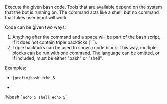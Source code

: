 Execute the given bash code. Tools that are available depend on the system that the bot is running on. The command acts like a shell, but no command that takes user input will work.

Code can be given two ways:

1. Anything after the command and a space will be part of the bash script, if it does not contain triple backticks (\`\`\`).
2. Triple backticks can be used to show a code block. This way, multiple blocks can be run with one command. The language can be omitted, or if included, must be either "bash" or "shell".

Examples:
* `{prefix}bash echo 5`
* ```shell
%bash ``​`echo 5``​` `​``shell
echo 5``​`
```
